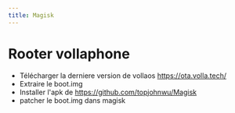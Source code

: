 ```yaml
---
title: Magisk
---
```

# Rooter vollaphone

- Télécharger la derniere version de vollaos https://ota.volla.tech/
- Extraire le boot.img 
- Installer l'apk de https://github.com/topjohnwu/Magisk
- patcher le boot.img dans magisk